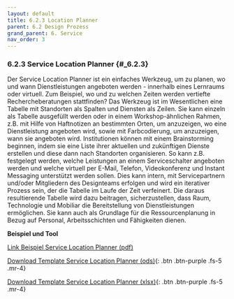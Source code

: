 ```yaml
---
layout: default
title: 6.2.3 Location Planner
parent: 6.2 Design Prozess
grand_parent: 6. Service
nav_order: 3
---
```


### 6.2.3 Service Location Planner {#_6.2.3}

Der Service Location Planner ist ein einfaches Werkzeug, um zu planen,
wo und wann Dienstleistungen angeboten werden - innerhalb eines
Lernraums oder virtuell. Zum Beispiel, wo und zu welchen Zeiten werden
vertiefte Rechercheberatungen stattfinden? Das Werkzeug ist im
Wesentlichen eine Tabelle mit Standorten als Spalten und Diensten als
Zeilen. Sie kann einzeln als Tabelle ausgefüllt werden oder in einem
Workshop-ähnlichen Rahmen, z.B. mit Hilfe von Haftnotizen an bestimmten
Orten, um anzuzeigen, wo eine Dienstleistung angeboten wird, sowie mit
Farbcodierung, um anzuzeigen, wann sie angeboten wird. Institutionen
können mit einem Brainstorming beginnen, indem sie eine Liste ihrer
aktuellen und zukünftigen Dienste erstellen und diese dann nach
Standorten organisieren. So kann z.B. festgelegt werden, welche
Leistungen an einem Serviceschalter angeboten werden und welche virtuell
per E-Mail, Telefon, Videokonferenz und Instant Messaging unterstützt werden sollen.
Dies kann intern, mit Servicepartnern und/oder Mitgliedern des
Designteams erfolgen und wird ein iterativer Prozess sein, der die
Tabelle im Laufe der Zeit verfeinert. Die daraus resultierende Tabelle
wird dazu beitragen, sicherzustellen, dass Raum, Technologie und
Mobiliar die Bereitstellung von Dienstleistungen ermöglichen. Sie kann
auch als Grundlage für die Ressourcenplanung in Bezug auf Personal,
Arbeitsschichten und Fähigkeiten dienen.

**Beispiel und Tool**

[Link Beispiel Service Location Planner (pdf)](https://learningspacetoolkit.org/wp-content/uploads/Service-Location-Planner-Example1.pdf)

[Download Template Service Location Planner (ods)](../../0_Tools/06_02_03_DE_Service_Location_Planner.ods){: .btn .btn-purple .fs-5 .mr-4}

[Download Template Service Location Planner (xlsx)](../../0_Tools/06_02_03_DE_Service_Location_Planner.xlsx){: .btn .btn-purple .fs-5 .mr-4}
